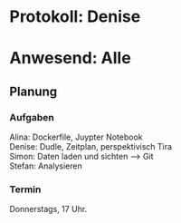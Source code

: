# Protokoll: Denise
# Anwesend: Alle

## Planung
### Aufgaben
Alina: Dockerfile, Juypter Notebook  
Denise: Dudle, Zeitplan, perspektivisch Tira  
Simon: Daten laden und sichten --> Git  
Stefan: Analysieren
### Termin
Donnerstags, 17 Uhr.
